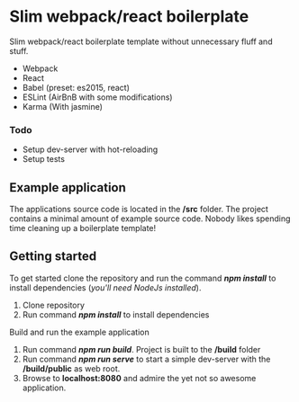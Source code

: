 # Slim webpack/react boilerplate 
Slim webpack/react boilerplate template without unnecessary fluff and stuff.

* Webpack
* React
* Babel (preset: es2015, react)
* ESLint (AirBnB with some modifications)
* Karma (With jasmine)

### Todo

* Setup dev-server with hot-reloading
* Setup tests

## Example application

The applications source code is located in the **/src** folder. The project contains a minimal amount of example source code. 
Nobody likes spending time cleaning up a boilerplate template!

## Getting started
To get started clone the repository and run the command **_npm install_** to install dependencies (_you'll need NodeJs installed_).

1. Clone repository
2. Run command **_npm install_** to install dependencies

Build and run the example application

1. Run command **_npm run build_**. Project is built to the **/build** folder
2. Run command **_npm run serve_** to start a simple dev-server with the **/build/public** as web root.
3. Browse to **localhost:8080** and admire the yet not so awesome application.

